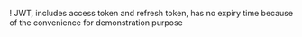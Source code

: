 ! JWT, includes access token and refresh token, has no expiry time because of the convenience for demonstration purpose